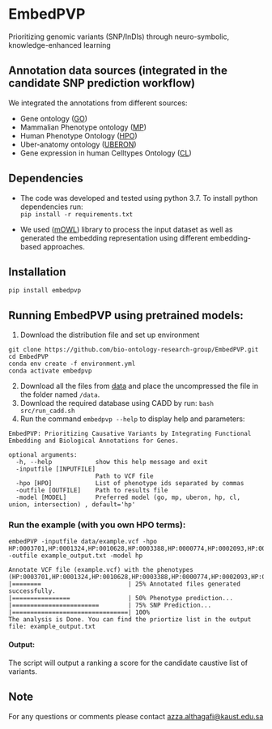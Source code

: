 # EmbedPVP
Prioritizing genomic variants (SNP/InDls) through neuro-symbolic, knowledge-enhanced learning

## Annotation data sources (integrated in the candidate SNP prediction workflow)
We integrated the annotations from different sources:
- Gene ontology ([GO](http://geneontology.org/docs/download-go-annotations/))
- Mammalian Phenotype ontology ([MP](http://www.informatics.jax.org/vocab/mp_ontology))
- Human Phenotype Ontology ([HPO](https://hpo.jax.org/app/download/annotation))
- Uber-anatomy ontology ([UBERON](https://www.ebi.ac.uk/ols/ontologies/uberon))
- Gene expression in human Celltypes Ontology ([CL](https://www.nature.com/articles/s41586-018-0590-4))


## Dependencies
- The code was developed and tested using python 3.7. To install python dependencies run:  
 `pip install -r requirements.txt`

- We used ([mOWL](https://github.com/bio-ontology-research-group/mowl)) library to process the input dataset as well as generated the embedding representation using different 
embedding-based approaches.

## Installation

```
pip install embedpvp
```

## Running EmbedPVP using pretrained models:
1. Download the distribution file and set up environment
```
git clone https://github.com/bio-ontology-research-group/EmbedPVP.git
cd EmbedPVP
conda env create -f environment.yml
conda activate embedpvp
```
2. Download all the files from [data]() and place the uncompressed the file in the folder named `/data`.
3. Download the required database using CADD by run:  `bash src/run_cadd.sh`
4. Run the command `embedpvp --help` to display help and parameters:

```
EmbedPVP: Prioritizing Causative Variants by Integrating Functional Embedding and Biological Annotations for Genes.

optional arguments:
  -h, --help            show this help message and exit
  -inputfile [INPUTFILE]
                        Path to VCF file
  -hpo [HPO]            List of phenotype ids separated by commas
  -outfile [OUTFILE]    Path to results file
  -model [MODEL]        Preferred model (go, mp, uberon, hp, cl, union, intersection) , default='hp'
```

### Run the example (with you own HPO terms):
    embedPVP -inputfile data/example.vcf -hpo HP:0003701,HP:0001324,HP:0010628,HP:0003388,HP:0000774,HP:0002093,HP:0000508,HP:0000218,HP:0000007  -outfile example_output.txt -model hp 

 ```   
 Annotate VCF file (example.vcf) with the phenotypes (HP:0003701,HP:0001324,HP:0010628,HP:0003388,HP:0000774,HP:0002093,HP:0000508,HP:0000218,HP:0000007)...
 |========                        | 25% Annotated files generated successfully.
 |================                | 50% Phenotype prediction...
 |========================        | 75% SNP Prediction...
 |================================| 100%
The analysis is Done. You can find the priortize list in the output file: example_output.txt 

```

#### Output:
The script will output a ranking a score for the candidate caustive list of variants. 

## Note
For any questions or comments please contact azza.althagafi@kaust.edu.sa
